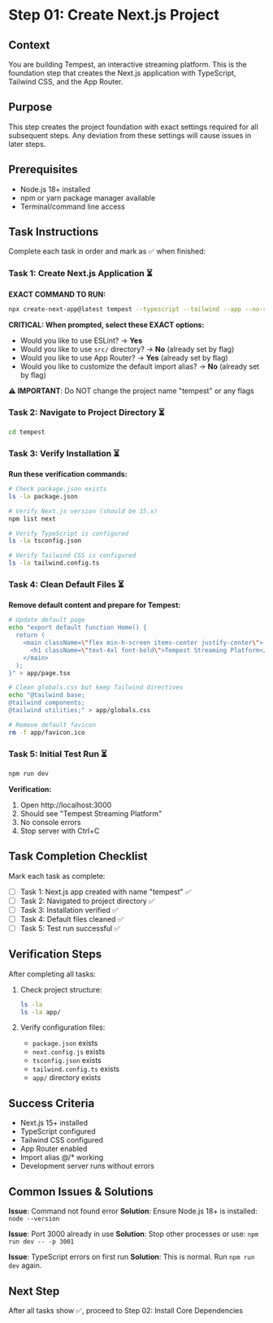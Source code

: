 # Step 01: Create Next.js Project

## Context
You are building Tempest, an interactive streaming platform. This is the foundation step that creates the Next.js application with TypeScript, Tailwind CSS, and the App Router.

## Purpose
This step creates the project foundation with exact settings required for all subsequent steps. Any deviation from these settings will cause issues in later steps.

## Prerequisites
- Node.js 18+ installed
- npm or yarn package manager available
- Terminal/command line access

## Task Instructions
Complete each task in order and mark as ✅ when finished:

### Task 1: Create Next.js Application ⏳

**EXACT COMMAND TO RUN:**
```bash
npx create-next-app@latest tempest --typescript --tailwind --app --no-src-dir --import-alias "@/*"
```

**CRITICAL: When prompted, select these EXACT options:**
- Would you like to use ESLint? → **Yes**
- Would you like to use `src/` directory? → **No** (already set by flag)
- Would you like to use App Router? → **Yes** (already set by flag)
- Would you like to customize the default import alias? → **No** (already set by flag)

**⚠️ IMPORTANT**: Do NOT change the project name "tempest" or any flags

### Task 2: Navigate to Project Directory ⏳

```bash
cd tempest
```

### Task 3: Verify Installation ⏳

**Run these verification commands:**
```bash
# Check package.json exists
ls -la package.json

# Verify Next.js version (should be 15.x)
npm list next

# Verify TypeScript is configured
ls -la tsconfig.json

# Verify Tailwind CSS is configured
ls -la tailwind.config.ts
```

### Task 4: Clean Default Files ⏳

**Remove default content and prepare for Tempest:**
```bash
# Update default page
echo "export default function Home() {
  return (
    <main className=\"flex min-h-screen items-center justify-center\">
      <h1 className=\"text-4xl font-bold\">Tempest Streaming Platform</h1>
    </main>
  );
}" > app/page.tsx

# Clean globals.css but keep Tailwind directives
echo "@tailwind base;
@tailwind components;
@tailwind utilities;" > app/globals.css

# Remove default favicon
rm -f app/favicon.ico
```

### Task 5: Initial Test Run ⏳

```bash
npm run dev
```

**Verification:**
1. Open http://localhost:3000
2. Should see "Tempest Streaming Platform"
3. No console errors
4. Stop server with Ctrl+C

## Task Completion Checklist
Mark each task as complete:

- [ ] Task 1: Next.js app created with name "tempest" ✅
- [ ] Task 2: Navigated to project directory ✅
- [ ] Task 3: Installation verified ✅
- [ ] Task 4: Default files cleaned ✅
- [ ] Task 5: Test run successful ✅

## Verification Steps
After completing all tasks:

1. Check project structure:
   ```bash
   ls -la
   ls -la app/
   ```

2. Verify configuration files:
   - `package.json` exists
   - `next.config.js` exists
   - `tsconfig.json` exists
   - `tailwind.config.ts` exists
   - `app/` directory exists

## Success Criteria
- Next.js 15+ installed
- TypeScript configured
- Tailwind CSS configured
- App Router enabled
- Import alias @/* working
- Development server runs without errors

## Common Issues & Solutions

**Issue**: Command not found error
**Solution**: Ensure Node.js 18+ is installed: `node --version`

**Issue**: Port 3000 already in use
**Solution**: Stop other processes or use: `npm run dev -- -p 3001`

**Issue**: TypeScript errors on first run
**Solution**: This is normal. Run `npm run dev` again.

## Next Step
After all tasks show ✅, proceed to Step 02: Install Core Dependencies